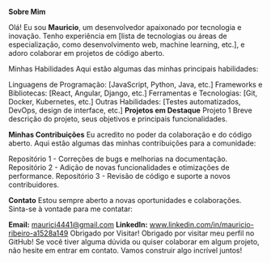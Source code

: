 **Sobre Mim**

Olá! Eu sou **Mauricio**, um desenvolvedor apaixonado por tecnologia e inovação. Tenho experiência em [lista de tecnologias ou áreas de especialização, como desenvolvimento web, machine learning, etc.], e adoro colaborar em projetos de código aberto.

Minhas Habilidades
Aqui estão algumas das minhas principais habilidades:

Linguagens de Programação: [JavaScript, Python, Java, etc.]
Frameworks e Bibliotecas: [React, Angular, Django, etc.]
Ferramentas e Tecnologias: [Git, Docker, Kubernetes, etc.]
Outras Habilidades: [Testes automatizados, DevOps, design de interface, etc.]
**Projetos em Destaque**
Projeto 1
Breve descrição do projeto, seus objetivos e principais funcionalidades.

**Minhas Contribuições**
Eu acredito no poder da colaboração e do código aberto. Aqui estão algumas das minhas contribuições para a comunidade:

Repositório 1 - Correções de bugs e melhorias na documentação.
Repositório 2 - Adição de novas funcionalidades e otimizações de performance.
Repositório 3 - Revisão de código e suporte a novos contribuidores.

**Contato**
Estou sempre aberto a novas oportunidades e colaborações. Sinta-se à vontade para me contatar:

**Email:** maurici4441@gmail.com
**LinkedIn:** www.linkedin.com/in/mauricio-ribeiro-a1528a149
Obrigado por Visitar!
Obrigado por visitar meu perfil no GitHub! Se você tiver alguma dúvida ou quiser colaborar em algum projeto, não hesite em entrar em contato. Vamos construir algo incrível juntos!
